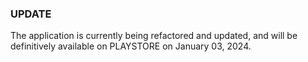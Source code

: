 ### UPDATE
The application is currently being refactored and updated, and will be definitively available on PLAYSTORE on January 03, 2024.
